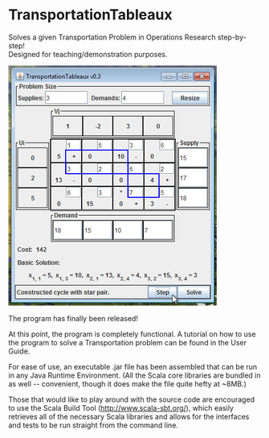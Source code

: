 TransportationTableaux
======================

Solves a given Transportation Problem in Operations Research step-by-step!  
Designed for teaching/demonstration purposes.

![The GUI for the program.](https://raw.githubusercontent.com/RussellAndrewEdson/TransportationTableaux/master/transportationtableaux_v3screenshot.png "Solving a transportation problem with the GUI")

The program has finally been released!

At this point, the program is completely functional.
A tutorial on how to use the program to solve a Transportation problem can be found in the User Guide.

For ease of use, an executable .jar file has been assembled that can be run in any Java Runtime Environment.
(All the Scala core libraries are bundled in as well -- convenient, though it does make the file quite hefty at ~8MB.)

Those that would like to play around with the source code are encouraged to use the Scala Build Tool (http://www.scala-sbt.org/), which easily retrieves all of the necessary Scala libraries and allows for the interfaces and tests to be run straight from the command line.
